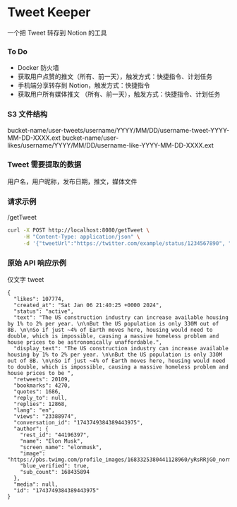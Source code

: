 # Tweet Keeper

一个把 Tweet 转存到 Notion 的工具

### To Do

* Docker 防火墙
* 获取用户点赞的推文（所有、前一天），触发方式：快捷指令、计划任务
* 手机端分享转存到 Notion，触发方式：快捷指令
* 获取用户所有媒体推文 （所有、前一天），触发方式：快捷指令、计划任务

### S3 文件结构

bucket-name/user-tweets/username/YYYY/MM/DD/username-tweet-YYYY-MM-DD-XXXX.ext
bucket-name/user-likes/username/YYYY/MM/DD/username-like-YYYY-MM-DD-XXXX.ext

### Tweet 需要提取的数据

用户名，用户昵称，发布日期，推文，媒体文件

### 请求示例

/getTweet

```bash
curl -X POST http://localhost:8080/getTweet \
     -H "Content-Type: application/json" \
     -d '{"tweetUrl":"https://twitter.com/example/status/1234567890", "authKey":"your_auth_key_here"}'
```

### 原始 API 响应示例

仅文字 tweet

```
{
  "likes": 107774,
  "created_at": "Sat Jan 06 21:40:25 +0000 2024",
  "status": "active",
  "text": "The US construction industry can increase available housing by 1% to 2% per year. \n\nBut the US population is only 330M out of 8B. \n\nSo if just ~4% of Earth moves here, housing would need to double, which is impossible, causing a massive homeless problem and house prices to be astronomically unaffordable.",
  "display_text": "The US construction industry can increase available housing by 1% to 2% per year. \n\nBut the US population is only 330M out of 8B. \n\nSo if just ~4% of Earth moves here, housing would need to double, which is impossible, causing a massive homeless problem and house prices to be ",
  "retweets": 20109,
  "bookmarks": 4270,
  "quotes": 1686,
  "reply_to": null,
  "replies": 12868,
  "lang": "en",
  "views": "23388974",
  "conversation_id": "1743749384389443975",
  "author": {
    "rest_id": "44196397",
    "name": "Elon Musk",
    "screen_name": "elonmusk",
    "image": "https://pbs.twimg.com/profile_images/1683325380441128960/yRsRRjGO_normal.jpg",
    "blue_verified": true,
    "sub_count": 168435894
  },
  "media": null,
  "id": "1743749384389443975"
}
```

